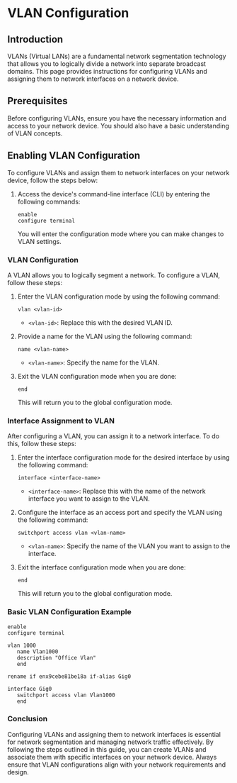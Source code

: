
# VLAN Configuration

## Introduction

VLANs (Virtual LANs) are a fundamental network segmentation technology that allows you to logically divide a network into separate broadcast domains. This page provides instructions for configuring VLANs and assigning them to network interfaces on a network device.

## Prerequisites

Before configuring VLANs, ensure you have the necessary information and access to your network device. You should also have a basic understanding of VLAN concepts.

## Enabling VLAN Configuration

To configure VLANs and assign them to network interfaces on your network device, follow the steps below:

1. Access the device's command-line interface (CLI) by entering the following commands:

   ```config
   enable
   configure terminal
   ```

   You will enter the configuration mode where you can make changes to VLAN settings.

### VLAN Configuration

A VLAN allows you to logically segment a network. To configure a VLAN, follow these steps:


1. Enter the VLAN configuration mode by using the following command:

   ```config
   vlan <vlan-id>
   ```

   - `<vlan-id>`: Replace this with the desired VLAN ID.

2. Provide a name for the VLAN using the following command:

   ```config
   name <vlan-name>
   ```

   - `<vlan-name>`: Specify the name for the VLAN.

3. Exit the VLAN configuration mode when you are done:

   ```
   end
   ```

   This will return you to the global configuration mode.

### Interface Assignment to VLAN

After configuring a VLAN, you can assign it to a network interface. To do this, follow these steps:

1. Enter the interface configuration mode for the desired interface by using the following command:

   ```config
   interface <interface-name>
   ```

   - `<interface-name>`: Replace this with the name of the network interface you want to assign to the VLAN.

2. Configure the interface as an access port and specify the VLAN using the following command:

   ```config
   switchport access vlan <vlan-name>
   ```

   - `<vlan-name>`: Specify the name of the VLAN you want to assign to the interface.

3. Exit the interface configuration mode when you are done:

   ```config
   end
   ```

   This will return you to the global configuration mode.

### Basic VLAN Configuration Example

```config
enable
configure terminal

vlan 1000
   name Vlan1000
   description "Office Vlan"
   end

rename if enx9cebe81be18a if-alias Gig0

interface Gig0
   switchport access vlan Vlan1000
   end
```

### Conclusion

Configuring VLANs and assigning them to network interfaces is essential for network segmentation and managing network traffic effectively. By following the steps outlined in this guide, you can create VLANs and associate them with specific interfaces on your network device. Always ensure that VLAN configurations align with your network requirements and design.